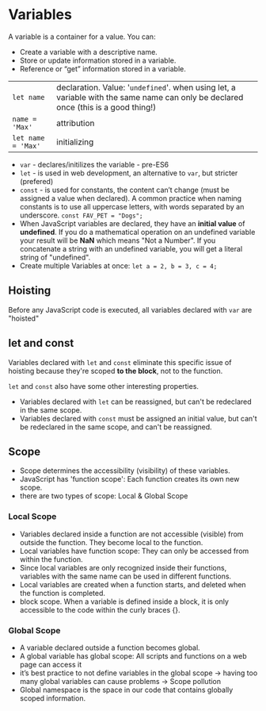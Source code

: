# Variables

A variable is a container for a value. You can:

- Create a variable with a descriptive name.
- Store or update information stored in a variable.
- Reference or “get” information stored in a variable.

|                    |                                                              |
| ------------------ | ------------------------------------------------------------ |
| `let name`         | declaration. Value: '`undefined`'. when using let, a variable with the same name can only be declared once (this is a good thing!) |
| `name = 'Max'`     | attribution                                                  |
| `let name = 'Max'` | initializing                                                 |

- `var` - declares/initilizes the variable - pre-ES6
- `let` - is used in web development, an alternative to `var`, but stricter (prefered)
- `const` - is used for constants, the content can’t change (must be assigned a value when declared). A common practice when naming constants is to use all uppercase letters, with words separated by an underscore. `const FAV_PET = "Dogs";`
- When JavaScript variables are declared, they have an **initial value** of **undefined**. If you do a mathematical operation on an undefined variable your result will be **NaN** which means "Not a Number". If you concatenate a string with an undefined variable, you will get a literal string of "undefined".
- Create multiple Variables at once: `let a = 2, b = 3, c = 4;`

## Hoisting

Before any JavaScript code is executed, all variables declared with `var` are "hoisted"

## let and const

Variables declared with `let` and `const` eliminate this specific issue of hoisting because they're scoped **to the block**, not to the function. 

`let` and `const` also have some other interesting properties.

- Variables declared with `let` can be reassigned, but can't be redeclared in the same scope.
- Variables declared with `const` must be assigned an initial value, but can't be redeclared in the same scope, and can't be reassigned.

## Scope

- Scope determines the accessibility (visibility) of these variables.
- JavaScript has 'function scope': Each function creates its own new scope.
- there are two types of scope: Local & Global Scope

### Local Scope

- Variables declared inside a function are not accessible (visible) from outside the function. They become local to the function.
- Local variables have function scope: They can only be accessed from within the function.
- Since local variables are only recognized inside their functions, variables with the same name can be used in different functions.
- Local variables are created when a function starts, and deleted when the function is completed.
- block scope. When a variable is defined inside a block, it is only accessible to the code within the curly braces {}.

### Global Scope

- A variable declared outside a function becomes global.
- A global variable has global scope: All scripts and functions on a web page can access it
- it’s best practice to not define variables in the global scope -> having too many global variables can cause problems -> Scope pollution
- Global namespace is the space in our code that contains globally scoped information.